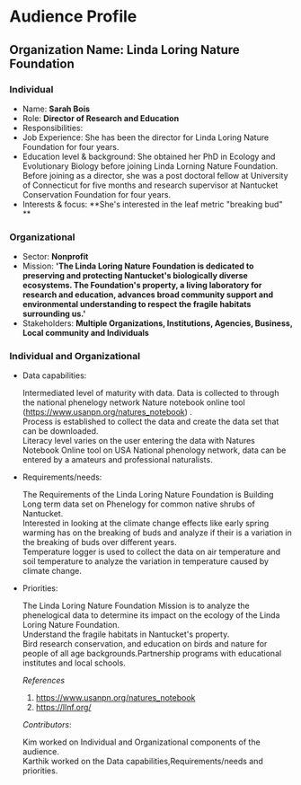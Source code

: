 # Audience Profile 

## Organization Name: Linda Loring Nature Foundation 

### Individual
 * Name: **Sarah Bois** 
 * Role: **Director of Research and Education**
 * Responsibilities: 
 * Job Experience: She has been the director for Linda Loring Nature Foundation for four years. 
 * Education level & background: She obtained her PhD in Ecology and Evolutionary Biology before joining Linda Lorning Nature Foundation. Before joining as a director, she was a post doctoral fellow at University of Connecticut for five months and research supervisor at Nantucket Conservation Foundation for four years. 
 * Interests & focus: **She's interested in the leaf metric "breaking bud" ** 
    
 ### Organizational 
 * Sector: **Nonprofit**
 * Mission: **'The Linda Loring Nature Foundation is dedicated to preserving and protecting Nantucket's biologically diverse ecosystems. The Foundation's property, a living laboratory for research and education, advances broad community support and environmental understanding to respect the fragile habitats surrounding us.'**
 * Stakeholders: **Multiple Organizations, Institutions, Agencies, Business, Local community and Individuals** 
 
 ### Individual and Organizational 
 * Data capabilities: 
 
   Intermediated level of maturity with data. Data is collected to through the national phenelogy network Nature notebook online tool   (https://www.usanpn.org/natures_notebook) .<br/>
   Process is established to collect the data and create the data set that can be downloaded.<br/>
   Literacy level varies on the user entering the data with Natures Notebook Online tool on USA National phenology network, data can be entered by a amateurs and professional naturalists.<br/>
   
 * Requirements/needs: 
 
   The Requirements of the Linda Loring Nature Foundation is Building Long term data set on Phenelogy for common native shrubs of  Nantucket.<br/>
   Interested in looking at the climate change effects like early spring warming has on the breaking of buds and analyze if their is a variation in the breaking of buds over different years.<br/>
   Temperature logger is used to collect the data on air temperature and soil temperature to analyze the variation in temperature caused by climate change.
 
 * Priorities: 
 
    The Linda Loring Nature Foundation Mission is to analyze the phenelogical data to determine its impact on the ecology of the Linda Loring Nature Foundation.<br/>
    Understand the fragile habitats in Nantucket's property.<br/>
    Bird research conservation, and education on birds and nature for people of all age backgrounds.Partnership programs with   educational institutes and local schools. 
  
  
 
 
 
 
   _References_
    1.  https://www.usanpn.org/natures_notebook
    2.  https://llnf.org/
 
   _Contributors_:
   
   Kim worked on Individual and Organizational components of the audience.<br/>
   Karthik worked on the Data capabilities,Requirements/needs and priorities.
   
   
 
 
 
 
